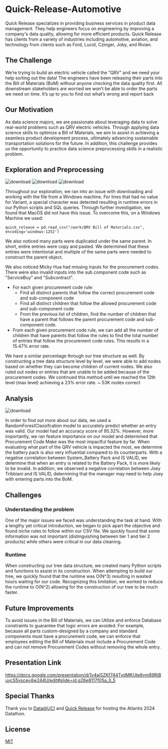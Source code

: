 # Quick-Release-Automotive

Quick Release specializes in providing business services in product data management. They help engineers focus on engineering by improving a company's data quality, allowing for more efficient products. Quick Release has clients from a variety of industries including automotive, aviation, and technology from clients such as Ford, Lucid, Czinger, Joby, and Rivian.

## The Challenge

We’re trying to build an electric vehicle called the “QRV” and we need your help sorting out the data! The engineers have been releasing their parts into the Bill of Materials (BoM) without anyone checking the data quality first. All downstream stakeholders are worried we won’t be able to order the parts we need on time. It’s up to you to find out what’s wrong and report back

## Our Motivation

As data science majors, we are passionate about leveraging data to solve real-world problems such as QRV electric vehicles. Through applying data science skills to optimize a Bill of Materials, we aim to assist in achieving a seamless product development process, ultimately advancing sustainable transportation solutions for the future. In addition, this challenge provides us the opportunity to practice data science preprocessing skills in a realistic problem.

## Exploration and Preprocessing

![download](https://github.com/brandonkeung/Quick-Release-Automotive/assets/97375525/4a61e89c-069f-4b74-b84a-45f7eb92fe51)
![download](https://github.com/brandonkeung/Quick-Release-Automotive/assets/97375525/8e3d037d-86e2-4967-96ae-4737d3f6038b)
![download](https://github.com/brandonkeung/Quick-Release-Automotive/assets/97375525/a269927e-d4df-4dca-b28f-12efb810961d)

Throughout our exploration, we ran into an issue with downloading and working with the file from a Windows machine. For lines that had no value for Variant, a special character was detected resulting in runtime errors in our Python scripts and SQL queries. Through further investigation, we found that MacOS did not have this issue. To overcome this, on a Windows Machine we used: 

```
quick_release = pd.read_csv("/work/QRV Bill of Materials.csv", encoding='windows-1252')
```

We also noticed many parts were duplicated under the same parent. In short, entire entries were copy and pasted. We determined that these entries were intentional and multiple of the same parts were needed to construct the parent object.

We also noticed Micky Hua had missing inputs for the procurement codes. There were also invalid inputs into the sub component code such as "ServiceBuy" and "Subcontract".

- For each given procurement code rule:
   - Find all distinct parents that follow the correct procurement code and sub-component code
   - Find all distinct children that follow the allowed procurement code and sub-component code
   - From the previous list of children, find the number of children that have a parent that follows the parent procurement code and sub-component code.
- From each given procurement code rule, we can add all the number of children that have parents that follow the rules to find the total number of entries that follow the procurement code rules. This results in a 15.47% error rate.

We have a similar percentage through our tree structure as well. By constructing a tree data structure level by level, we were able to add nodes based on whether they can become children of current nodes. We also ruled out nodes or entries that are unable to be added because of the procurement codes. We continued this method until we reached the 12th level (max level) achieving a 23% error rate. ~ 53K nodes correct

## Analysis
![download](https://github.com/brandonkeung/Quick-Release-Automotive/assets/97375525/a474f8a3-cb3a-408b-914b-ae3a5acf7ccd)

In order to find out more about our data, we used a RandomForestClassifcation model to accurately predict whether an entry was valid. Our model had an accuracy score of 95.32%. However, more importantly, we ran feature importance on our model and determined that Procurement Code Make was the most impactful feature by far. When evaluating what part of the QRV vehicle is impacted the most, we determine the battery pack is also very influential compared to its counterparts. With a negative correlation between System_Battery Pack and IS VALID, we determine that when an entry is related to the Battery Pack, it is more likely to be invalid. In addition, we observed a negative correlation between Joey Tribbiani and IS VALID, determining that the manager may need to help Joey with entering parts into the BoM.

## Challenges

### Understanding the problem

One of the major issues we faced was understanding the task at hand. With a lengthy yet critical introduction, we began to pick apart the objective and found niche rules to follow within our CSV file. We quickly found that some information was not important (distinguishing between tier 1 and tier 2 products) while others were critical in our data cleaning. 


### Runtime 

When constructing our tree data structure, we created many Python scripts and functions to assist in its construction. When attempting to build our tree, we quickly found that the runtime was O(N^3) resulting in wasted hours waiting for our code. Recognizing this limitation, we worked to reduce the runtime to O(N^2) allowing for the construction of our tree to be much faster.

## Future Improvements

To avoid issues in the Bill of Materials, we can Utilize and enforce Database constraints to guarantee that logic errors are avoided. For example, because all parts custom-designed by a company and standard components must have a procurement code, we can enforce that employees editing the Bill of Materials must include a Procurement Code and can not remove Procurement Codes without removing the whole entry. 

## Presentation Link

https://docs.google.com/presentation/d/1v4ajSZKf744TydMKUte8ym89RiBuycS5vscev4w244U/edit#slide=id.g26e8117f05a_0_5

## Special Thanks

Thank you to [Data@UCI](https://www.dataatuci.com) and [Quick Release](https://www.quickrelease.co.uk) for hosting the Atlantis 2024 Datathon.

## License

[MIT](https://choosealicense.com/licenses/mit/)
